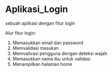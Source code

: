 # Aplikasi_Login
sebuah aplikasi dengan fitur login

Alur fitur login:
1. Memasukkan email dan password
2. Memvalidasi masukan
3. Memvalivasi pengguna dengan deteksi wajah
4. Memasukkan nama ibu untuk validasi
5. Menampilkan halaman home
